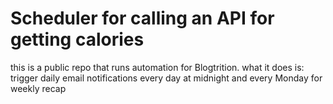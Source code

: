 # Scheduler for calling an API for getting calories
this is a public repo that runs automation for Blogtrition. 
what it does is: trigger daily email notifications every day at midnight and every Monday for weekly recap 
